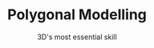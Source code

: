 ---
title: Polygonal Modelling
subtitle: 3D's most essential skill
layout: lesson
week: 1
beginner:
  lectures:
  - collections/_lectures/intermediate-lesson01-lecture.md
  assignments:
  - collections/_assignments/modeling-the-airline-chair.md
  readings:
  - collections/_readings/beginner-lesson-1-reading.md
enable_lesson: true
lesson-image: ''
weight: ''
intermediate:
  lectures: []
  readings: []
  assignments: []
advanced:
  lectures: []
  readings: []
  assignments: []
enable_active_dates: false
lesson_begin_date: 
lesson_end_date: 
all:
  lectures: []
  readings: []
  assignments: []

---